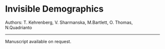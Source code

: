 # Invisible Demographics

Authors: T. Kehrenberg, V. Sharmanska, M.Bartlett, O. Thomas, N.Quadrianto

---

Manuscript available on request.